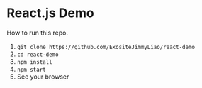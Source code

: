 # React.js Demo
How to run this repo.   
1. `git clone https://github.com/ExositeJimmyLiao/react-demo`   
2. `cd react-demo`   
3. `npm install`   
4. `npm start`   
5. See your browser

